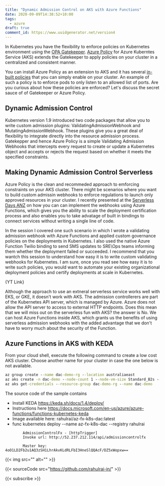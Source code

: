 ```yaml
---
title: "Dynamic Admission Control on AKS with Azure Functions"
date: 2020-09-09T14:38:52+10:00
tags:
  - azure
draft: true
comment_id: https://www.uuidgenerator.net/version4
---
```


In Kubernetes you have the flexibility to enforce policies on Kubernetes environment using the [OPA Gatekeeper](https://github.com/open-policy-agent/gatekeeper). [Azure Policy](https://docs.microsoft.com/en-us/azure/governance/policy/concepts/policy-for-kubernetes) for Azure Kuberntes Service (AKS) extends the Gatekeeper to apply policies on your cluster in a centralized and consistent manner.

You can install Azure Policy as an extension to AKS and it has several [in-built policies](https://docs.microsoft.com/en-us/azure/governance/policy/samples/built-in-policies#kubernetes) that you can simply enable on your cluster. An example of such a policy is to enforce pods to only listen to an allowed list of ports. Are you curious about how these policies are enforced? Let's discuss the secret sauce of of Gatekeeper or Azure Policy.

## Dynamic Admission Control

Kubernetes version 1.9 introduced two code packages that allow you to write custom admission plugins: ValidatingAdmissionWebhook and MutatingAdmissionWebhook. These plugins give you a great deal of flexibility to integrate directly into the resource admission process. Gatekepper and hence Azure Policy is a simple Validating Admission Webhooks that intercepts every request to create or update a Kubernetes object and accepts or rejects the request based on whether it meets the specified constraints.

## Making Dynamic Admission Control Serverless

Azure Policy is the clean and recommeded approach to emforcing constraints on your AKS cluster. There might be scenarios where you want to build custom admissin webhooks to enforce regulations to launch only approved resources in your cluster. I recently presented at the [Serverless Days ANZ](https://anz.serverlessdays.io/) on how you can can implement the webhooks using Azure Functions, which gives you the ability to scale the deployment certification process and also enables you to take advatage of built in bindings to connect services without writing a single line of code.

In the session I covered one such scenario in which I wrote a validating admission webhook with Azure Functions and applied custom governance policies on the deployments in Kubernetes. I also used the native Azure Function Twilio binding to send SMS updates to SRE\Ops teams informing them whether the deployment failed or succeeded. I recommend that you wantch this session to understand how easy it is to write custom validating webhooks for Kubernetes. I am sure, once you read see how easy it is to write such policies, you would want to automate your existing organizational deployment policies and certify deployments at scale in Kubernetes.

{YT Link}

Although the approach to use an extneral serverless service works well with EKS, or GKE, it doesn't work with AKS. The admission controllerers are part of the Kubernetes API server, which is managed by Azure. Azure does not allow the API server to access to external HTTP endpoints. Does this mean that we will miss out on the serverless fun with AKS? the answer is No. We can host Azure Functions inside AKS, which grants us the benefits of using serverless admission webhooks with the added advantage that we don't have to worry much about the security of the Function.

## Azure Functions in AKS with KEDA

From your cloud shell, execute the following command to create a low cost AKS cluster. Choose another name for your cluster in case the one below is not available.

```cmd
az group create --name dac-demo-rg --location australiaeast
az aks create -n dac-demo --node-count 1 --node-vm-size Standard_B2s --load-balancer-sku basic --node-osdisk-size 32 --resource-group dac-demo-rg --generate-ssh-keys
az aks get-credentials --resource-group dac-demo-rg --name dac-demo
```

The source code of the sample contains

- Install KEDA https://keda.sh/docs/1.4/deploy/
- Instructions here https://docs.microsoft.com/en-us/azure/azure-functions/functions-kubernetes-keda
- Image available here: rahulrai/az-fx-k8s-dac:latest
- func kubernetes deploy --name az-fx-k8s-dac --registry rahulrai

```
        AdmissionControlFx - [httpTrigger]
        Invoke url: http://52.237.212.114/api/admissioncontrolfx

        Master key: 4oO1LD2Fb2u1AQ3zSH1LhrAkvKLdRLFbI3HneSlQQAcF/DZ5xWopxw==
```

{{< img src="" alt="" >}}

{{< sourceCode src="https://github.com/rahulrai-in/" >}}

{{< subscribe >}}
